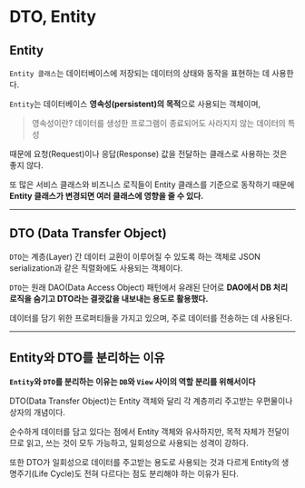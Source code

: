 # DTO, Entity

## Entity

`Entity 클래스`는 데이터베이스에 저장되는 데이터의 상태와 동작을 표현하는 데 사용한다.

`Entity`는 데이터베이스 **영속성(persistent)의 목적**으로 사용되는 객체이며,
> 영속성이란? 데이터를 생성한 프로그램이 종료되어도 사라지지 않는 데이터의 특성

때문에 요청(Request)이나 응답(Response) 값을 전달하는 클래스로 사용하는 것은 좋지 않다.

또 많은 서비스 클래스와 비즈니스 로직들이 Entity 클래스를 기준으로 동작하기 때문에 **Entity 클래스가 변경되면 여러 클래스에 영향을 줄 수 있다.**

***

## DTO (Data Transfer Object)

`DTO`는 계층(Layer) 간 데이터 교환이 이루어질 수 있도록 하는 객체로 JSON serialization과 같은 직렬화에도 사용되는 객체이다.

`DTO`는 원래 DAO(Data Access Object) 패턴에서 유래된 단어로 **DAO에서 DB 처리 로직을 숨기고 DTO라는 결괏값을 내보내는 용도로 활용했다.**

데이터를 담기 위한 프로퍼티들을 가지고 있으며, 주로 데이터를 전송하는 데 사용된다.

***

## Entity와 DTO를 분리하는 이유

**`Entity`와 `DTO`를 분리하는 이유는 `DB`와 `View` 사이의 역할 분리를 위해서이다**

DTO(Data Transfer Object)는 Entity 객체와 달리 각 계층끼리 주고받는 우편물이나 상자의 개념이다.

순수하게 데이터를 담고 있다는 점에서 Entity 객체와 유사하지만, 목적 자체가 전달이므로 읽고, 쓰는 것이 모두 가능하고, 일회성으로 사용되는 성격이 강하다.

또한 DTO가 일회성으로 데이터를 주고받는 용도로 사용되는 것과 다르게 Entity의 생명주기(Life Cycle)도 전혀 다르다는 점도 분리해야 하는 이유가 된다.